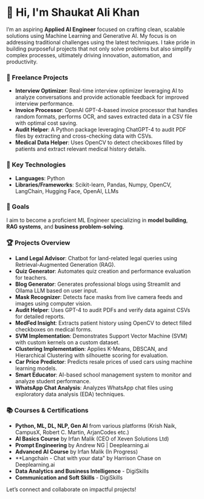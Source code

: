 # 👋 Hi, I'm Shaukat Ali Khan

I’m an aspiring **Applied AI Engineer** focused on crafting clean, scalable solutions using Machine Learning and Generative AI. My focus is on addressing traditional challenges using the latest techniques. I take pride in building purposeful projects that not only solve problems but also simplify complex processes, ultimately driving innovation, automation, and productivity.

### 🌟 Freelance Projects
- **Interview Optimizer**: Real-time interview optimizer leveraging AI to analyze conversations and provide actionable feedback for improved interview performance.
- **Invoice Processor**: OpenAI GPT-4-based invoice processor that handles random formats, performs OCR, and saves extracted data in a CSV file with optimal cost saving.
- **Audit Helper**: A Python package leveraging ChatGPT-4 to audit PDF files by extracting and cross-checking data with CSVs.
- **Medical Data Helper**: Uses OpenCV to detect checkboxes filled by patients and extract relevant medical history details.

### 🚀 Key Technologies
- **Languages**: Python
- **Libraries/Frameworks**: Scikit-learn, Pandas, Numpy, OpenCV, LangChain, Hugging Face, OpenAI, LLMs

### 🎯 Goals
I aim to become a proficient ML Engineer specializing in **model building**, **RAG systems**, and **business problem-solving**.

### 🏆 Projects Overview
- **Land Legal Advisor**: Chatbot for land-related legal queries using Retrieval-Augmented Generation (RAG).
- **Quiz Generator**: Automates quiz creation and performance evaluation for teachers.
- **Blog Generator**: Generates professional blogs using Streamlit and Ollama LLM based on user input.
- **Mask Recognizer**: Detects face masks from live camera feeds and images using computer vision.
- **Audit Helper**: Uses GPT-4 to audit PDFs and verify data against CSVs for detailed reports.
- **MedFed Insight**: Extracts patient history using OpenCV to detect filled checkboxes on medical forms.
- **SVM Implementation**: Demonstrates Support Vector Machine (SVM) with custom kernels on a custom dataset.
- **Clustering Implementation**: Applies K-Means, DBSCAN, and Hierarchical Clustering with silhouette scoring for evaluation.
- **Car Price Predictor**: Predicts resale prices of used cars using machine learning models.
- **Smart Educator**: AI-based school management system to monitor and analyze student performance.
- **WhatsApp Chat Analysis**: Analyzes WhatsApp chat files using exploratory data analysis (EDA) techniques.

### 📚 Courses & Certifications
- **Python, ML, DL, NLP, Gen AI** from various platforms (Krish Naik, CampusX, Robert C. Martin, ArjanCodes etc.)
- **AI Basics Course** by Irfan Malik (CEO of Xeven Solutions Ltd)
- **Prompt Engineering** by Andrew NG | Deeplearning.ai
- **Advanced AI Course** by Irfan Malik (In Progress)
- **Langchain - Chat with your data" by Harrison Chase on Deeplearning.ai
- **Data Analytics and Business Intelligence** - DigiSkills
- **Communication and Soft Skills** - DigiSkills

Let’s connect and collaborate on impactful projects!
